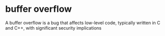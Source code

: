 # buffer overflow
A buffer overflow is a bug that affects low-level code, typically written in C and C++, with significant security implications
